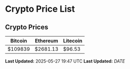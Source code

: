 # Crypto Price List

## Crypto Prices
| Bitcoin | Ethereum | Litecoin |
| ------- | -------- | -------- |
| $109839 | $2681.13 | $96.53 |
**Last Updated:** 2025-05-27 19:47 UTC
**Last Updated:** $DATE$
